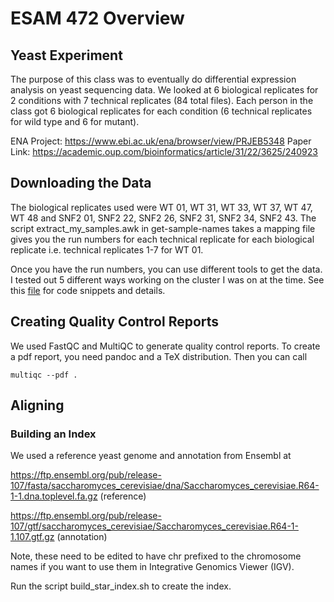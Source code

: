 # ESAM 472 Overview

## Yeast Experiment

The purpose of this class was to eventually do differential expression analysis
on yeast sequencing data. We looked at 6 biological replicates for 2
conditions with 7 technical replicates (84 total files). Each person in the
class got 6 biological replicates for each condition (6 technical replicates for
wild type and 6 for mutant). 

ENA Project: https://www.ebi.ac.uk/ena/browser/view/PRJEB5348
Paper Link: https://academic.oup.com/bioinformatics/article/31/22/3625/240923

## Downloading the Data

The biological replicates used were WT 01, WT 31, WT 33, WT 37, WT 47, WT 48
and SNF2 01, SNF2 22, SNF2 26, SNF2 31, SNF2 34, SNF2 43. The script 
extract_my_samples.awk in get-sample-names takes a mapping file gives you the 
run numbers for each technical replicate for each biological replicate i.e.
technical replicates 1-7 for WT 01. 

Once you have the run numbers, you can use different tools to get the data. I
tested out 5 different ways working on the cluster I was on at the time. See
this [file](/download-data/downloading_data.md) for code snippets and details.

## Creating Quality Control Reports

We used FastQC and MultiQC to generate quality control reports. To create a pdf
report, you need pandoc and a TeX distribution. Then you can call

```
multiqc --pdf .
```

## Aligning

### Building an Index

We used a reference yeast genome and annotation from Ensembl at 

https://ftp.ensembl.org/pub/release-107/fasta/saccharomyces_cerevisiae/dna/Saccharomyces_cerevisiae.R64-1-1.dna.toplevel.fa.gz (reference)

https://ftp.ensembl.org/pub/release-107/gtf/saccharomyces_cerevisiae/Saccharomyces_cerevisiae.R64-1-1.107.gtf.gz (annotation)

Note, these need to be edited to have chr prefixed to the chromosome names if you want to use them in Integrative Genomics Viewer (IGV).

Run the script build_star_index.sh to create the index.






